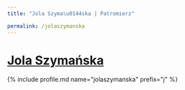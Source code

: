 ```yaml
---
title: "Jola Szyma\u0144ska | Patromierz"

permalink: /jolaszymanska
---
```


# [Jola Szymańska](https://patronite.pl/jolaszymanska)

{% include profile.md name="jolaszymanska" prefix="j" %}
